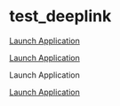 # test_deeplink

<a href="trust://trust.com:75235">Launch Application</a>

<a href="trust://trust.com">Launch Application</a>
<link href="trust://www.trust.com">Launch Application</link>

<a href="https://dvlp5riaeil69.cloudfront.net">Launch Application</a>

